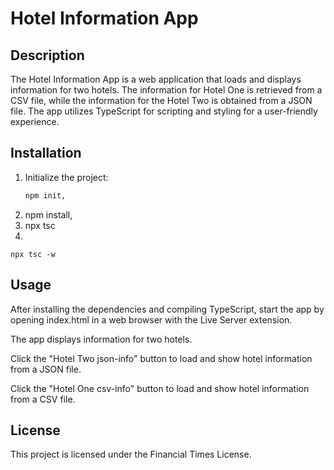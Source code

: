 # Hotel Information App

## Description

The Hotel Information App is a web application that loads and displays information for two hotels. The information for Hotel One is retrieved from a CSV file, while the information for the Hotel Two is obtained from a JSON file. The app utilizes TypeScript for scripting and styling for a user-friendly experience.

## Installation

1. Initialize the project:
   ```sh
   npm init, 
2. 
   npm install, 
3.   
   npx tsc
4. 

    npx tsc -w

## Usage
After installing the dependencies and compiling TypeScript, start the app by opening index.html in a web browser with the Live Server extension.

The app displays information for two hotels.

Click the "Hotel Two json-info" button to load and show hotel information from a JSON file.

Click the "Hotel One csv-info" button to load and show hotel information from a CSV file.

## License
This project is licensed under the Financial Times License.